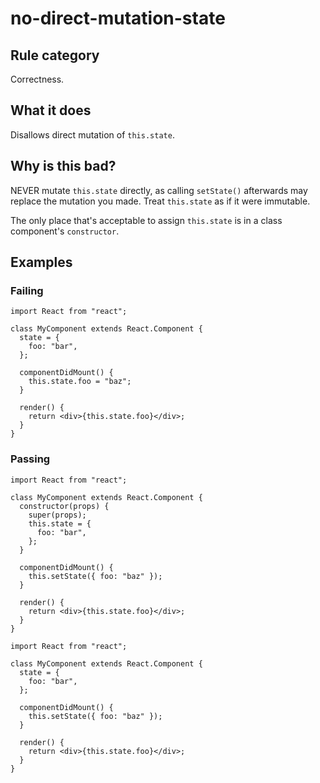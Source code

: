 # no-direct-mutation-state

## Rule category

Correctness.

## What it does

Disallows direct mutation of `this.state`.

## Why is this bad?

NEVER mutate `this.state` directly, as calling `setState()` afterwards may replace the mutation you made. Treat `this.state` as if it were immutable.

The only place that's acceptable to assign `this.state` is in a class component's `constructor`.

## Examples

### Failing

```tsx
import React from "react";

class MyComponent extends React.Component {
  state = {
    foo: "bar",
  };

  componentDidMount() {
    this.state.foo = "baz";
  }

  render() {
    return <div>{this.state.foo}</div>;
  }
}
```

### Passing

```tsx
import React from "react";

class MyComponent extends React.Component {
  constructor(props) {
    super(props);
    this.state = {
      foo: "bar",
    };
  }

  componentDidMount() {
    this.setState({ foo: "baz" });
  }

  render() {
    return <div>{this.state.foo}</div>;
  }
}
```

```tsx
import React from "react";

class MyComponent extends React.Component {
  state = {
    foo: "bar",
  };

  componentDidMount() {
    this.setState({ foo: "baz" });
  }

  render() {
    return <div>{this.state.foo}</div>;
  }
}
```
